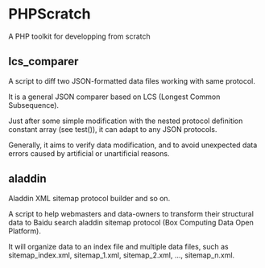 # PHPScratch

A PHP toolkit for developping from scratch

## lcs_comparer

A script to diff two JSON-formatted data files working with same protocol.

It is a general JSON comparer based on LCS (Longest Common Subsequence). 

Just after some simple modification with the nested protocol definition constant array (see test()), it can adapt to any JSON protocols.

Generally, it aims to verify data modification, and to avoid unexpected data errors caused by artificial or unartificial reasons.

## aladdin

Aladdin XML sitemap protocol builder and so on.

A script to help webmasters and data-owners to transform their structural data to Baidu search aladdin sitemap protocol (Box Computing Data Open Platform).

It will organize data to an index file and multiple data files, such as sitemap_index.xml, sitemap_1.xml, sitemap_2.xml, ..., sitemap_n.xml.

